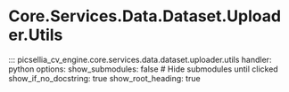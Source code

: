 # Core.Services.Data.Dataset.Uploader.Utils

::: picsellia_cv_engine.core.services.data.dataset.uploader.utils
    handler: python
    options:
        show_submodules: false  # Hide submodules until clicked
        show_if_no_docstring: true
        show_root_heading: true
